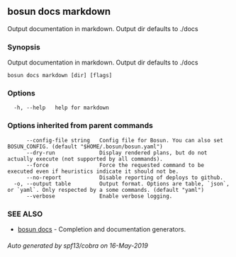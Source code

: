 ## bosun docs markdown

Output documentation in markdown. Output dir defaults to ./docs

### Synopsis

Output documentation in markdown. Output dir defaults to ./docs

```
bosun docs markdown [dir] [flags]
```

### Options

```
  -h, --help   help for markdown
```

### Options inherited from parent commands

```
      --config-file string   Config file for Bosun. You can also set BOSUN_CONFIG. (default "$HOME/.bosun/bosun.yaml")
      --dry-run              Display rendered plans, but do not actually execute (not supported by all commands).
      --force                Force the requested command to be executed even if heuristics indicate it should not be.
      --no-report            Disable reporting of deploys to github.
  -o, --output table         Output format. Options are table, `json`, or `yaml`. Only respected by a some commands. (default "yaml")
      --verbose              Enable verbose logging.
```

### SEE ALSO

* [bosun docs](bosun_docs.md)	 - Completion and documentation generators.

###### Auto generated by spf13/cobra on 16-May-2019
